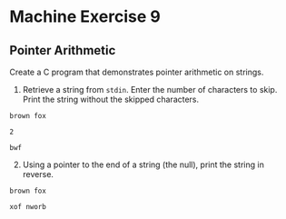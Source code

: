 # Machine Exercise 9

## Pointer Arithmetic

Create a C program that demonstrates pointer arithmetic on strings.

1. Retrieve a string from `stdin`. Enter the number of characters to skip. Print the string without the skipped characters.

`brown fox`

`2`

`bwf`

2. Using a pointer to the end of a string (the null), print the string in reverse.

`brown fox`

`xof nworb`
